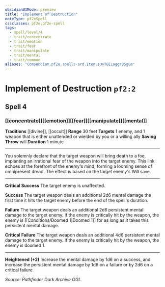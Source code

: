 ```yaml
---
obsidianUIMode: preview
title: "Implement of Destruction"
noteType: pf2eSpell
cssclasses: pf2e,pf2e-spell
tags:
  - spell/level/4
  - trait/concentrate
  - trait/emotion
  - trait/fear
  - trait/manipulate
  - trait/mental
  - trait/common
aliases: "Compendium.pf2e.spells-srd.Item.sUvTGELaggrBSgGm" 
---
```

# Implement of Destruction  `pf2:2`  
## Spell 4
### [[concentrate]][[emotion]][[fear]][[manipulate]][[mental]]
**Traditions** [[divine]], [[occult]]
**Range** 30 feet
**Targets** 1 enemy, and 1 weapon that is either unattended or wielded by you or a willing ally
**Saving Throw**  will
**Duration** 1 minute
* * * 
You solemnly declare that the target weapon will bring death to a foe, implanting an irrational fear of the weapon into the target enemy. This link echoes at the forefront of the enemy's mind, forming a looming sense of omnipresent dread. The effect is based on the target enemy's Will save.

* * *

**Critical Success** The target enemy is unaffected.

**Success** The target weapon deals an additional 2d6 mental damage the first time it hits the target enemy before the end of the spell's duration.

**Failure** The target weapon deals an additional 2d6 persistent mental damage to the target enemy. If the enemy is critically hit by the weapon, the enemy is [[Conditions/Doomed 1|Doomed 1]] for as long as it takes this persistent mental damage.

**Critical Failure** The target weapon deals an additional 4d6 persistent mental damage to the target enemy. If the enemy is critically hit by the weapon, the enemy is doomed 1.

* * *

**Heightened (+2)** Increase the mental damage by 1d6 on a success, and increase the persistent mental damage by 1d6 on a failure or by 2d6 on a critical failure.

*Source: Pathfinder Dark Archive*
*OGL*